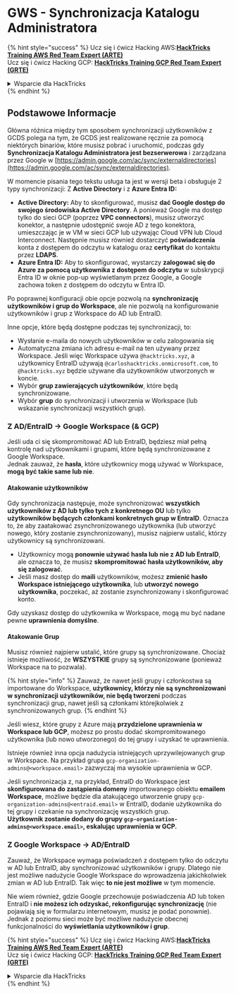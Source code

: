 # GWS - Synchronizacja Katalogu Administratora

{% hint style="success" %}
Ucz się i ćwicz Hacking AWS:<img src="../../../.gitbook/assets/image (1).png" alt="" data-size="line">[**HackTricks Training AWS Red Team Expert (ARTE)**](https://training.hacktricks.xyz/courses/arte)<img src="../../../.gitbook/assets/image (1).png" alt="" data-size="line">\
Ucz się i ćwicz Hacking GCP: <img src="../../../.gitbook/assets/image (2).png" alt="" data-size="line">[**HackTricks Training GCP Red Team Expert (GRTE)**<img src="../../../.gitbook/assets/image (2).png" alt="" data-size="line">](https://training.hacktricks.xyz/courses/grte)

<details>

<summary>Wsparcie dla HackTricks</summary>

* Sprawdź [**plany subskrypcyjne**](https://github.com/sponsors/carlospolop)!
* **Dołącz do** 💬 [**grupy Discord**](https://discord.gg/hRep4RUj7f) lub [**grupy telegram**](https://t.me/peass) lub **śledź** nas na **Twitterze** 🐦 [**@hacktricks\_live**](https://twitter.com/hacktricks\_live)**.**
* **Podziel się sztuczkami hackingowymi, przesyłając PR-y do** [**HackTricks**](https://github.com/carlospolop/hacktricks) i [**HackTricks Cloud**](https://github.com/carlospolop/hacktricks-cloud) repozytoriów github.

</details>
{% endhint %}

## Podstawowe Informacje

Główna różnica między tym sposobem synchronizacji użytkowników z GCDS polega na tym, że GCDS jest realizowane ręcznie za pomocą niektórych binariów, które musisz pobrać i uruchomić, podczas gdy **Synchronizacja Katalogu Administratora jest bezserwerowa** i zarządzana przez Google w [https://admin.google.com/ac/sync/externaldirectories](https://admin.google.com/ac/sync/externaldirectories).

W momencie pisania tego tekstu usługa ta jest w wersji beta i obsługuje 2 typy synchronizacji: Z **Active Directory** i z **Azure Entra ID:**

* **Active Directory:** Aby to skonfigurować, musisz **dać Google dostęp do swojego środowiska Active Directory**. A ponieważ Google ma dostęp tylko do sieci GCP (poprzez **VPC connectors**), musisz utworzyć konektor, a następnie udostępnić swoje AD z tego konektora, umieszczając je w VM w sieci GCP lub używając Cloud VPN lub Cloud Interconnect. Następnie musisz również dostarczyć **poświadczenia** konta z dostępem do odczytu w katalogu oraz **certyfikat** do kontaktu przez **LDAPS**.
* **Azure Entra ID:** Aby to skonfigurować, wystarczy **zalogować się do Azure za pomocą użytkownika z dostępem do odczytu** w subskrypcji Entra ID w oknie pop-up wyświetlanym przez Google, a Google zachowa token z dostępem do odczytu w Entra ID.

Po poprawnej konfiguracji obie opcje pozwolą na **synchronizację użytkowników i grup do Workspace**, ale nie pozwolą na konfigurowanie użytkowników i grup z Workspace do AD lub EntraID.

Inne opcje, które będą dostępne podczas tej synchronizacji, to:

* Wysłanie e-maila do nowych użytkowników w celu zalogowania się
* Automatyczna zmiana ich adresu e-mail na ten używany przez Workspace. Jeśli więc Workspace używa `@hacktricks.xyz`, a użytkownicy EntraID używają `@carloshacktricks.onmicrosoft.com`, to `@hacktricks.xyz` będzie używane dla użytkowników utworzonych w koncie.
* Wybór **grup zawierających użytkowników**, które będą synchronizowane.
* Wybór **grup** do synchronizacji i utworzenia w Workspace (lub wskazanie synchronizacji wszystkich grup).

### Z AD/EntraID -> Google Workspace (& GCP)

Jeśli uda ci się skompromitować AD lub EntraID, będziesz miał pełną kontrolę nad użytkownikami i grupami, które będą synchronizowane z Google Workspace.\
Jednak zauważ, że **hasła**, które użytkownicy mogą używać w Workspace, **mogą być takie same lub nie**.

#### Atakowanie użytkowników

Gdy synchronizacja następuje, może synchronizować **wszystkich użytkowników z AD lub tylko tych z konkretnego OU** lub tylko **użytkowników będących członkami konkretnych grup w EntraID**. Oznacza to, że aby zaatakować zsynchronizowanego użytkownika (lub utworzyć nowego, który zostanie zsynchronizowany), musisz najpierw ustalić, którzy użytkownicy są synchronizowani.

* Użytkownicy mogą **ponownie używać hasła lub nie z AD lub EntraID**, ale oznacza to, że musisz **skompromitować hasła użytkowników, aby się zalogować**.
* Jeśli masz dostęp do **maili** użytkowników, możesz **zmienić hasło Workspace istniejącego użytkownika**, lub **utworzyć nowego użytkownika**, poczekać, aż zostanie zsynchronizowany i skonfigurować konto.

Gdy uzyskasz dostęp do użytkownika w Workspace, mogą mu być nadane pewne **uprawnienia domyślne**.

#### Atakowanie Grup

Musisz również najpierw ustalić, które grupy są synchronizowane. Chociaż istnieje możliwość, że **WSZYSTKIE** grupy są synchronizowane (ponieważ Workspace na to pozwala).

{% hint style="info" %}
Zauważ, że nawet jeśli grupy i członkostwa są importowane do Workspace, **użytkownicy, którzy nie są synchronizowani w synchronizacji użytkowników, nie będą tworzeni** podczas synchronizacji grup, nawet jeśli są członkami którejkolwiek z synchronizowanych grup.
{% endhint %}

Jeśli wiesz, które grupy z Azure mają **przydzielone uprawnienia w Workspace lub GCP**, możesz po prostu dodać skompromitowanego użytkownika (lub nowo utworzonego) do tej grupy i uzyskać te uprawnienia.

Istnieje również inna opcja nadużycia istniejących uprzywilejowanych grup w Workspace. Na przykład grupa `gcp-organization-admins@<workspace.email>` zazwyczaj ma wysokie uprawnienia w GCP.

Jeśli synchronizacja z, na przykład, EntraID do Workspace jest **skonfigurowana do zastąpienia domeny** importowanego obiektu **emailem Workspace**, możliwe będzie dla atakującego utworzenie grupy `gcp-organization-admins@<entraid.email>` w EntraID, dodanie użytkownika do tej grupy i czekanie na synchronizację wszystkich grup.\
**Użytkownik zostanie dodany do grupy `gcp-organization-admins@<workspace.email>`, eskalując uprawnienia w GCP.**

### Z Google Workspace -> AD/EntraID

Zauważ, że Workspace wymaga poświadczeń z dostępem tylko do odczytu w AD lub EntraID, aby synchronizować użytkowników i grupy. Dlatego nie jest możliwe nadużycie Google Workspace do wprowadzenia jakichkolwiek zmian w AD lub EntraID. Tak więc **to nie jest możliwe** w tym momencie.

Nie wiem również, gdzie Google przechowuje poświadczenia AD lub token EntraID i **nie możesz ich odzyskać, rekonfigurując synchronizację** (nie pojawiają się w formularzu internetowym, musisz je podać ponownie). Jednak z poziomu sieci może być możliwe nadużycie obecnej funkcjonalności do **wyświetlania użytkowników i grup**.

{% hint style="success" %}
Ucz się i ćwicz Hacking AWS:<img src="../../../.gitbook/assets/image (1).png" alt="" data-size="line">[**HackTricks Training AWS Red Team Expert (ARTE)**](https://training.hacktricks.xyz/courses/arte)<img src="../../../.gitbook/assets/image (1).png" alt="" data-size="line">\
Ucz się i ćwicz Hacking GCP: <img src="../../../.gitbook/assets/image (2).png" alt="" data-size="line">[**HackTricks Training GCP Red Team Expert (GRTE)**<img src="../../../.gitbook/assets/image (2).png" alt="" data-size="line">](https://training.hacktricks.xyz/courses/grte)

<details>

<summary>Wsparcie dla HackTricks</summary>

* Sprawdź [**plany subskrypcyjne**](https://github.com/sponsors/carlospolop)!
* **Dołącz do** 💬 [**grupy Discord**](https://discord.gg/hRep4RUj7f) lub [**grupy telegram**](https://t.me/peass) lub **śledź** nas na **Twitterze** 🐦 [**@hacktricks\_live**](https://twitter.com/hacktricks\_live)**.**
* **Podziel się sztuczkami hackingowymi, przesyłając PR-y do** [**HackTricks**](https://github.com/carlospolop/hacktricks) i [**HackTricks Cloud**](https://github.com/carlospolop/hacktricks-cloud) repozytoriów github.

</details>
{% endhint %}
